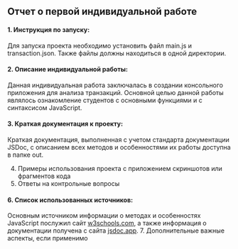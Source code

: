 ## Отчет о первой индивидуальной работе

#### 1. Инструкция по запуску:
Для запуска проекта необходимо установить файл main.js и transaction.json. Также файлы должны находиться в одной директории.

#### 2. Описание индивидуальной работы:
Данная индивидуальная работа заключалась в создании консольного приложения для анализа транзакций. Основной целью данной работы являлось ознакомление студентов с основными функциями и с синтаксисом JavaScript. 
#### 3. Краткая документация к проекту:
Краткая документация, выполненная с учетом стандарта документации JSDoc, с описанием всех методов и особенностями их работы доступна в папке out.


4. Примеры использования проекта с приложением скриншотов или фрагментов кода
5. Ответы на контрольные вопросы
#### 6. Список использованных источников:
Основным источником информации о методах и особенностях JavaScript послужил сайт [w3schools.com](https://www.w3schools.com/), а также информация о документации получена с сайта [jsdoc.app](https://jsdoc.app/).
7. Дополнительные важные аспекты, если применимо